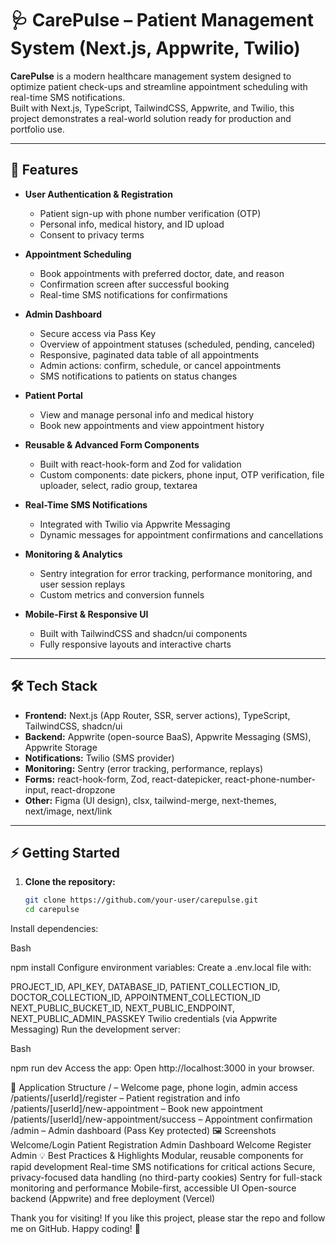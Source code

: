 # 🩺 CarePulse – Patient Management System (Next.js, Appwrite, Twilio)

**CarePulse** is a modern healthcare management system designed to optimize patient check-ups and streamline appointment scheduling with real-time SMS notifications.  
Built with Next.js, TypeScript, TailwindCSS, Appwrite, and Twilio, this project demonstrates a real-world solution ready for production and portfolio use.

---

## 🚀 Features

- **User Authentication & Registration**
  - Patient sign-up with phone number verification (OTP)
  - Personal info, medical history, and ID upload
  - Consent to privacy terms

- **Appointment Scheduling**
  - Book appointments with preferred doctor, date, and reason
  - Confirmation screen after successful booking
  - Real-time SMS notifications for confirmations

- **Admin Dashboard**
  - Secure access via Pass Key
  - Overview of appointment statuses (scheduled, pending, canceled)
  - Responsive, paginated data table of all appointments
  - Admin actions: confirm, schedule, or cancel appointments
  - SMS notifications to patients on status changes

- **Patient Portal**
  - View and manage personal info and medical history
  - Book new appointments and view appointment history

- **Reusable & Advanced Form Components**
  - Built with react-hook-form and Zod for validation
  - Custom components: date pickers, phone input, OTP verification, file uploader, select, radio group, textarea

- **Real-Time SMS Notifications**
  - Integrated with Twilio via Appwrite Messaging
  - Dynamic messages for appointment confirmations and cancellations

- **Monitoring & Analytics**
  - Sentry integration for error tracking, performance monitoring, and user session replays
  - Custom metrics and conversion funnels

- **Mobile-First & Responsive UI**
  - Built with TailwindCSS and shadcn/ui components
  - Fully responsive layouts and interactive charts

---

## 🛠️ Tech Stack

- **Frontend:** Next.js (App Router, SSR, server actions), TypeScript, TailwindCSS, shadcn/ui
- **Backend:** Appwrite (open-source BaaS), Appwrite Messaging (SMS), Appwrite Storage
- **Notifications:** Twilio (SMS provider)
- **Monitoring:** Sentry (error tracking, performance, replays)
- **Forms:** react-hook-form, Zod, react-datepicker, react-phone-number-input, react-dropzone
- **Other:** Figma (UI design), clsx, tailwind-merge, next-themes, next/image, next/link

---

## ⚡ Getting Started

1. **Clone the repository:**
   ```bash
   git clone https://github.com/your-user/carepulse.git
   cd carepulse
Install dependencies:

Bash

npm install
Configure environment variables:
Create a .env.local file with:

PROJECT_ID, API_KEY, DATABASE_ID, PATIENT_COLLECTION_ID, DOCTOR_COLLECTION_ID, APPOINTMENT_COLLECTION_ID
NEXT_PUBLIC_BUCKET_ID, NEXT_PUBLIC_ENDPOINT, NEXT_PUBLIC_ADMIN_PASSKEY
Twilio credentials (via Appwrite Messaging)
Run the development server:

Bash

npm run dev
Access the app:
Open http://localhost:3000 in your browser.

🧩 Application Structure
/ – Welcome page, phone login, admin access
/patients/[userId]/register – Patient registration and info
/patients/[userId]/new-appointment – Book new appointment
/patients/[userId]/new-appointment/success – Appointment confirmation
/admin – Admin dashboard (Pass Key protected)
🖼️ Screenshots
Welcome/Login	Patient Registration	Admin Dashboard
Welcome	Register	Admin
💡 Best Practices & Highlights
Modular, reusable components for rapid development
Real-time SMS notifications for critical actions
Secure, privacy-focused data handling (no third-party cookies)
Sentry for full-stack monitoring and performance
Mobile-first, accessible UI
Open-source backend (Appwrite) and free deployment (Vercel)

Thank you for visiting! If you like this project, please star the repo and follow me on GitHub.
Happy coding! 🚀
